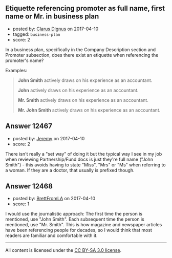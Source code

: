 ## Etiquette referencing promoter as full name, first name or Mr. in business plan

- posted by: [Clarus Dignus](https://stackexchange.com/users/3558610/clarus-dignus) on 2017-04-10
- tagged: `business-plan`
- score: 2

In a business plan, specifically in the Company Description section and Promoter subsection, does there exist an etiquette when referencing the promoter's name?

Examples:

> **John Smith** actively draws on his experience as an accountant.
> 
> **John** actively draws on his experience as an accountant.
> 
> **Mr. Smith** actively draws on his experience as an accountant.
> 
> **Mr. John Smith** actively draws on his experience as an accountant.


## Answer 12467

- posted by: [Jeremy](https://stackexchange.com/users/8704241/jeremy) on 2017-04-10
- score: 2

There isn't really a "set way" of doing it but the typical way I see in my job when reviewing Partnership/Fund docs  is just they're full name ("John Smith") - this avoids having to state "Miss", "Mrs" or "Ms" when referring to a woman. If they are a doctor, that usually is prefixed though.


## Answer 12468

- posted by: [BrettFromLA](https://stackexchange.com/users/2813127/brettfromla) on 2017-04-10
- score: 1

I would use the journalistic approach:  The first time the person is mentioned, use "John Smith".  Each subsequent time the person is mentioned, use "Mr. Smith".  This is how magazine and newspaper articles have been referencing people for decades, so I would think that most readers are familiar and comfortable with it.



---

All content is licensed under the [CC BY-SA 3.0 license](https://creativecommons.org/licenses/by-sa/3.0/).

